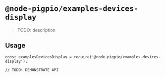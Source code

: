 # `@node-pigpio/examples-devices-display`

> TODO: description

## Usage

```
const examplesDevicesDisplay = require('@node-pigpio/examples-devices-display');

// TODO: DEMONSTRATE API
```
